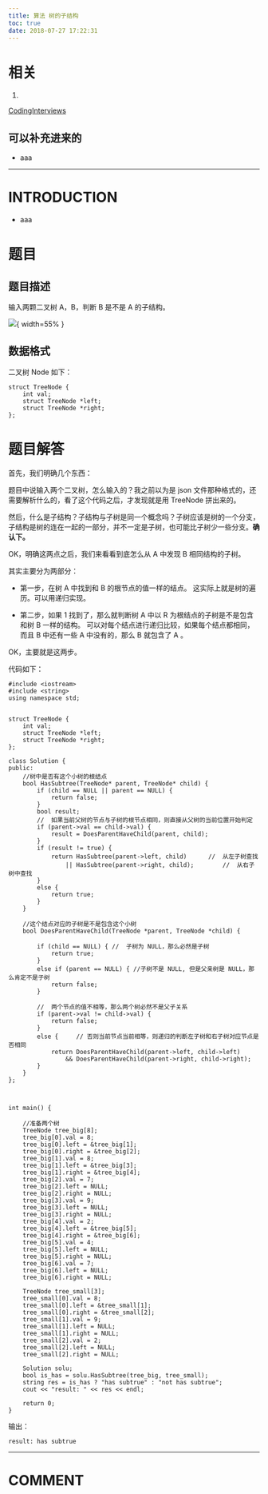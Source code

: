 ```yaml
---
title: 算法 树的子结构
toc: true
date: 2018-07-27 17:22:31
---
```



# 相关






  1.


[CodingInterviews](https://github.com/gatieme/CodingInterviews)







## 可以补充进来的






  * aaa





* * *





# INTRODUCTION






  * aaa




# 题目




## **题目描述**


输入两颗二叉树 A，B，判断 B 是不是 A 的子结构。

![](http://images.iterate.site/blog/image/180727/A13dki3FcK.png?imageslim){ width=55% }

## 数据格式


二叉树 Node 如下：


    struct TreeNode {
    	int val;
    	struct TreeNode *left;
    	struct TreeNode *right;
    };




# 题目解答


首先，我们明确几个东西：

题目中说输入两个二叉树，怎么输入的？我之前以为是 json 文件那种格式的，还需要解析什么的，看了这个代码之后，才发现就是用 TreeNode 拼出来的。

然后，什么是子结构？子结构与子树是同一个概念吗？子树应该是树的一个分支，子结构是树的连在一起的一部分，并不一定是子树，也可能比子树少一些分支。**确认下。**

OK，明确这两点之后，我们来看看到底怎么从 A 中发现 B 相同结构的子树。

其实主要分为两部分：




  * 第一步，在树 A 中找到和 B 的根节点的值一样的结点。 这实际上就是树的遍历。可以用递归实现。


  * 第二步，如果 1 找到了，那么就判断树 A 中以 R 为根结点的子树是不是包含和树 B 一样的结构。 可以对每个结点进行递归比较，如果每个结点都相同，而且 B 中还有一些 A 中没有的，那么 B 就包含了 A 。


OK，主要就是这两步。



代码如下：


    #include <iostream>
    #include <string>
    using namespace std;


    struct TreeNode {
    	int val;
    	struct TreeNode *left;
    	struct TreeNode *right;
    };

    class Solution {
    public:
    	//树中是否有这个小树的根结点
    	bool HasSubtree(TreeNode* parent, TreeNode* child) {
    		if (child == NULL || parent == NULL) {
    			return false;
    		}
    		bool result;
    		//  如果当前父树的节点与子树的根节点相同，则直接从父树的当前位置开始判定
    		if (parent->val == child->val) {
    			result = DoesParentHaveChild(parent, child);
    		}
    		if (result != true) {
    			return HasSubtree(parent->left, child)      //  从左子树查找
    				|| HasSubtree(parent->right, child);        //  从右子树中查找
    		}
    		else {
    			return true;
    		}
    	}

    	//这个结点对应的子树是不是包含这个小树
    	bool DoesParentHaveChild(TreeNode *parent, TreeNode *child) {

    		if (child == NULL) { //  子树为 NULL，那么必然是子树
    			return true;
    		}
    		else if (parent == NULL) { //子树不是 NULL, 但是父亲树是 NULL，那么肯定不是子树
    			return false;
    		}

    		//  两个节点的值不相等，那么两个树必然不是父子关系
    		if (parent->val != child->val) {
    			return false;
    		}
    		else {     // 否则当前节点当前相等，则递归的判断左子树和右子树对应节点是否相同
    			return DoesParentHaveChild(parent->left, child->left)
    				&& DoesParentHaveChild(parent->right, child->right);
    		}
    	}
    };



    int main() {

    	//准备两个树
    	TreeNode tree_big[8];
    	tree_big[0].val = 8;
    	tree_big[0].left = &tree_big[1];
    	tree_big[0].right = &tree_big[2];
    	tree_big[1].val = 8;
    	tree_big[1].left = &tree_big[3];
    	tree_big[1].right = &tree_big[4];
    	tree_big[2].val = 7;
    	tree_big[2].left = NULL;
    	tree_big[2].right = NULL;
    	tree_big[3].val = 9;
    	tree_big[3].left = NULL;
    	tree_big[3].right = NULL;
    	tree_big[4].val = 2;
    	tree_big[4].left = &tree_big[5];
    	tree_big[4].right = &tree_big[6];
    	tree_big[5].val = 4;
    	tree_big[5].left = NULL;
    	tree_big[5].right = NULL;
    	tree_big[6].val = 7;
    	tree_big[6].left = NULL;
    	tree_big[6].right = NULL;

    	TreeNode tree_small[3];
    	tree_small[0].val = 8;
    	tree_small[0].left = &tree_small[1];
    	tree_small[0].right = &tree_small[2];
    	tree_small[1].val = 9;
    	tree_small[1].left = NULL;
    	tree_small[1].right = NULL;
    	tree_small[2].val = 2;
    	tree_small[2].left = NULL;
    	tree_small[2].right = NULL;

    	Solution solu;
    	bool is_has = solu.HasSubtree(tree_big, tree_small);
    	string res = is_has ? "has subtrue" : "not has subtrue";
    	cout << "result: " << res << endl;

    	return 0;
    }


输出：


    result: has subtrue
















* * *





# COMMENT

